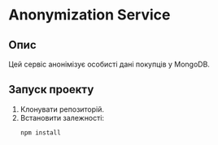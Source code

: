 # Anonymization Service

## Опис

Цей сервіс анонімізує особисті дані покупців у MongoDB.

## Запуск проекту

1. Клонувати репозиторій.
2. Встановити залежності:
   ```bash
   npm install
